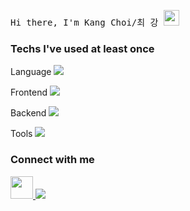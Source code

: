 <samp> Hi there, I'm Kang Choi/최 강 <img src="https://media.giphy.com/media/hvRJCLFzcasrR4ia7z/giphy.gif" width="25"> </samp>

<h3 align="left">Techs I've used at least once</h3>
<p align="left">Language
   <a> 
    <img src="https://skillicons.dev/icons?i=py,c,cpp,java,kotlin,swift,js" />
   </a>
</a>
<p align="left">Frontend
   <a> 
    <img src="https://skillicons.dev/icons?i=html,css,react" />
   </a>
</a>
<p align="left">Backend
   <a> 
    <img src="https://skillicons.dev/icons?i=flask,fastapi,django,spring" />
   </a>
</a>
<p align="left">Tools
   <a> 
    <img src="https://skillicons.dev/icons?i=raspberrypi,fastapi,django,spring,firebase" />
   </a>
</a>


   

<h3 align="left">Connect with me</h3>

<p align="left">
    <a href="mailto:chlrkd99@gmail.com" target="_blank">
      <img src="https://skillicons.dev/icons?i=gmail" height="36" width="36"/>
    </a>
    <a href="https://skillicons.dev">
      <img src="https://skillicons.dev/icons?i=instagram"/>
    </a>
</p>

